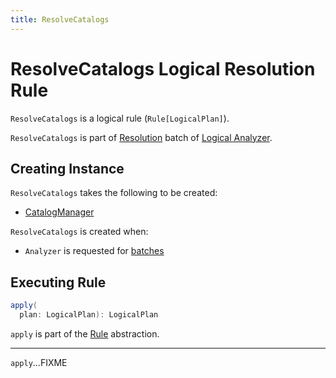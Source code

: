 ```yaml
---
title: ResolveCatalogs
---
```


# ResolveCatalogs Logical Resolution Rule

`ResolveCatalogs` is a logical rule (`Rule[LogicalPlan]`).

`ResolveCatalogs` is part of [Resolution](../Analyzer.md#Resolution) batch of [Logical Analyzer](../Analyzer.md).

## Creating Instance

`ResolveCatalogs` takes the following to be created:

* <span id="catalogManager"> [CatalogManager](../connector/catalog/CatalogManager.md)

`ResolveCatalogs` is created when:

* `Analyzer` is requested for [batches](../Analyzer.md#batches)

## <span id="apply"> Executing Rule

```scala
apply(
  plan: LogicalPlan): LogicalPlan
```

`apply` is part of the [Rule](../catalyst/Rule.md#apply) abstraction.

---

`apply`...FIXME

